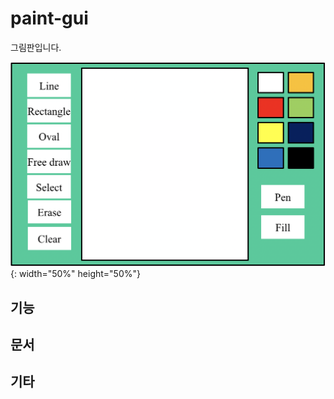 # paint-gui
그림판입니다.

![At a glance](./documents/at_a_glance.png) {: width="50%" height="50%"}

## 기능

## 문서

## 기타

